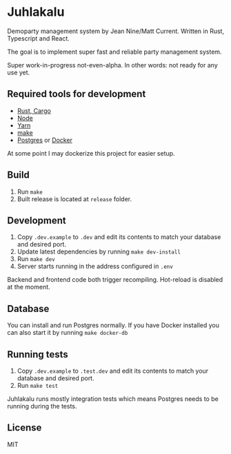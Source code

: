 # Juhlakalu

Demoparty management system by Jean Nine/Matt Current. Written in Rust, Typescript and React.

The goal is to implement super fast and reliable party management system.

Super work-in-progress not-even-alpha. In other words: not ready for any use yet.

## Required tools for development

- [Rust, Cargo](https://rustup.rs/)
- [Node](https://nodejs.org/en/)
- [Yarn](https://yarnpkg.com/)
- [make](https://www.gnu.org/software/make/)
- [Postgres](https://www.postgresql.org/) or [Docker](https://www.docker.com/)

At some point I may dockerize this project for easier setup.

## Build

1. Run `make`
2. Built release is located at `release` folder.

## Development

1. Copy `.dev.example` to `.dev` and edit its contents to match your database and desired port.
2. Update latest dependencies by running `make dev-install`
3. Run `make dev`
4. Server starts running in the address configured in `.env`

Backend and frontend code both trigger recompiling. Hot-reload is disabled at the moment.

## Database

You can install and run Postgres normally. If you have Docker installed you can also start it by running `make docker-db`

## Running tests

1. Copy `.dev.example` to `.test.dev` and edit its contents to match your database and desired port.
2. Run `make test`

Juhlakalu runs mostly integration tests which means Postgres needs to be running during the tests.

## License

MIT
